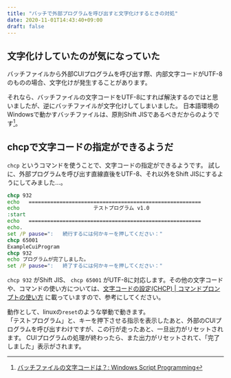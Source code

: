 ```yaml
---
title: "バッチで外部プログラムを呼び出すと文字化けするときの対処"
date: 2020-11-01T14:43:40+09:00
draft: false
---
```


## 文字化けしていたのが気になっていた

バッチファイルから外部CUIプログラムを呼び出す際、内部文字コードがUTF-8のものの場合、文字化けが発生することがあります。

それなら、バッチファイルの文字コードをUTF-8にすれば解決するのではと思いましたが、逆にバッチファイルが文字化けしてしまいました。
日本語環境のWindowsで動かすバッチファイルは、原則Shift JISであるべきだからのようです[^1]。

[^1]: [バッチファイルの文字コードは？: Windows Script Programming](http://scripting.cocolog-nifty.com/blog/2008/12/post-38f8.html)




## chcpで文字コードの指定ができるようだ

`chcp` というコマンドを使うことで、文字コードの指定ができるようです。
試しに、外部プログラムを呼び出す直線直後をUTF-8、それ以外をShift JISにするようにしてみました…。

```bash:example_inc_ja.bat
chcp 932
echo   ========================================================
echo                        テストプログラム v1.0
:start
echo   ========================================================
echo.
set /P pause=":   続行するには何かキーを押してください："
chcp 65001
ExampleCuiProgram
chcp 932
echo プログラムが完了しました。
set /P pause=":   終了するには何かキーを押してください："
```

`chcp 932` がShift JIS、 `chcp 65001` がUTF-8に対応します。その他の文字コードや、コマンドの使い方については、[文字コードの設定(CHCP) | コマンドプロンプトの使い方](https://www.adminweb.jp/command/display/index5.html) に載っていますので、参考にしてください。

動作として、linuxの`reset`のような挙動で動きます。  
「テストプログラム」と、キーを押下させる指示を表示したあと、外部のCUIプログラムを呼び出すわけですが、この行が走ったあと、一旦出力がリセットされます。
CUIプログラムの処理が終わったら、また出力がリセットされて、「完了しました」表示がされます。
